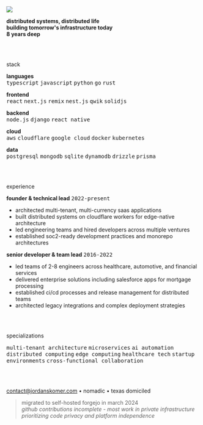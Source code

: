 <picture>
  <source media="(prefers-color-scheme: dark)" srcset="https://y-mcbk.jordanskomer.com/a/tamagitchi.svg?t=1">
  <img src="https://y-mcbk.jordanskomer.com/a/tamagitchi.svg?t=0">
</picture>

**distributed systems, distributed life**<br>
**building tomorrow's infrastructure today**<br>
**8 years deep**

<br><br>

stack

**languages**
<br><kbd>typescript</kbd> <kbd>javascript</kbd> <kbd>python</kbd> <kbd>go</kbd> <kbd>rust</kbd>

**frontend**
<br><kbd>react</kbd> <kbd>next.js</kbd> <kbd>remix</kbd> <kbd>nest.js</kbd> <kbd>qwik</kbd> <kbd>solidjs</kbd>

**backend**
<br><kbd>node.js</kbd> <kbd>django</kbd> <kbd>react native</kbd>

**cloud**
<br><kbd>aws</kbd> <kbd>cloudflare</kbd> <kbd>google cloud</kbd> <kbd>docker</kbd> <kbd>kubernetes</kbd>

**data**
<br><kbd>postgresql</kbd> <kbd>mongodb</kbd> <kbd>sqlite</kbd> <kbd>dynamodb</kbd> <kbd>drizzle</kbd> <kbd>prisma</kbd>

<br><br>

experience

**founder & technical lead** <kbd>2022-present</kbd>
- architected multi-tenant, multi-currency saas applications
- built distributed systems on cloudflare workers for edge-native architecture
- led engineering teams and hired developers across multiple ventures
- established soc2-ready development practices and monorepo architectures

**senior developer & team lead** <kbd>2016-2022</kbd>
- led teams of 2-8 engineers across healthcare, automotive, and financial services
- delivered enterprise solutions including salesforce apps for mortgage processing
- established ci/cd processes and release management for distributed teams
- architected legacy integrations and complex deployment strategies

<br><br>

specializations

<kbd>multi-tenant architecture</kbd> <kbd>microservices</kbd> <kbd>ai automation</kbd>
<kbd>distributed computing</kbd> <kbd>edge computing</kbd> <kbd>healthcare tech</kbd>
<kbd>startup environments</kbd> <kbd>cross-functional collaboration</kbd>

<br><br>

<a href="mailto:contact@jordanskomer.com">contact@jordanskomer.com</a> • nomadic • texas domiciled

<blockquote>
migrated to self-hosted forgejo in march 2024<br>
<em>github contributions incomplete - most work in private infrastructure</em><br>
<em>prioritizing code privacy and platform independence</em>
</blockquote>
